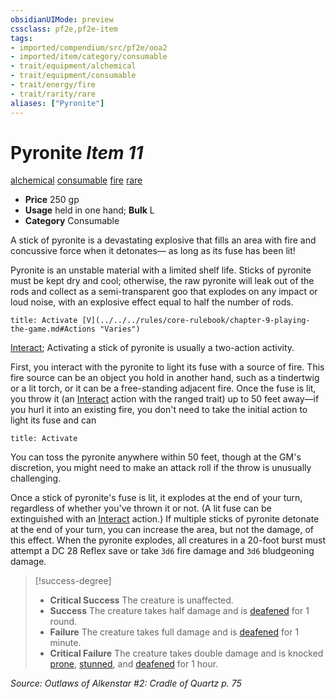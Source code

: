 ```yaml
---
obsidianUIMode: preview
cssclass: pf2e,pf2e-item
tags:
- imported/compendium/src/pf2e/ooa2
- imported/item/category/consumable
- trait/equipment/alchemical
- trait/equipment/consumable
- trait/energy/fire
- trait/rarity/rare
aliases: ["Pyronite"]
---
```

# Pyronite *Item 11*  
[alchemical](alchemical.md)  [consumable](consumable.md)  [fire](fire.md)  [rare](rare.md)  

- **Price** 250 gp
- **Usage** held in one hand; **Bulk** L
- **Category** Consumable

A stick of pyronite is a devastating explosive that fills an area with fire and concussive force when it detonates— as long as its fuse has been lit!

Pyronite is an unstable material with a limited shelf life. Sticks of pyronite must be kept dry and cool; otherwise, the raw pyronite will leak out of the rods and collect as a semi-transparent goo that explodes on any impact or loud noise, with an explosive effect equal to half the number of rods.

```ad-embed-ability
title: Activate [V](../../../rules/core-rulebook/chapter-9-playing-the-game.md#Actions "Varies")
```

[Interact](interact.md); Activating a stick of pyronite is usually a two-action activity.

First, you interact with the pyronite to light its fuse with a source of fire. This fire source can be an object you hold in another hand, such as a tindertwig or a lit torch, or it can be a free-standing adjacent fire. Once the fuse is lit, you throw it (an [Interact](interact.md) action with the ranged trait) up to 50 feet away—if you hurl it into an existing fire, you don't need to take the initial action to light its fuse and can

```ad-embed-ability
title: Activate
```

You can toss the pyronite anywhere within 50 feet, though at the GM's discretion, you might need to make an attack roll if the throw is unusually challenging.

Once a stick of pyronite's fuse is lit, it explodes at the end of your turn, regardless of whether you've thrown it or not. (A lit fuse can be extinguished with an [Interact](interact.md) action.) If multiple sticks of pyronite detonate at the end of your turn, you can increase the area, but not the damage, of this effect. When the pyronite explodes, all creatures in a 20-foot burst must attempt a DC 28 Reflex save or take `3d6` fire damage and `3d6` bludgeoning damage.

> [!success-degree] 
> - **Critical Success** The creature is unaffected.
> - **Success** The creature takes half damage and is [deafened](conditions.md#Deafened) for 1 round.
> - **Failure** The creature takes full damage and is [deafened](conditions.md#Deafened) for 1 minute.
> - **Critical Failure** The creature takes double damage and is knocked [prone](conditions.md#Prone), [stunned](conditions.md#Stunned), and [deafened](conditions.md#Deafened) for 1 hour.

*Source: Outlaws of Alkenstar #2: Cradle of Quartz p. 75*
